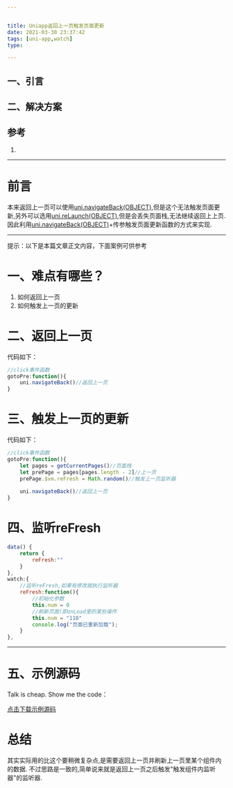 ```yaml
---


title: Uniapp返回上一页触发页面更新
date: 2021-03-30 23:37:42
tags: [uni-app,watch]
type:

---
```



## 一、引言

## 二、解决方案


## 参考

1. 

---


# 前言

本来返回上一页可以使用[uni.navigateBack(OBJECT)](https://uniapp.dcloud.io/api/router?id=navigateback),但是这个无法触发页面更新,另外可以选用[uni.reLaunch(OBJECT)](https://uniapp.dcloud.io/api/router?id=relaunch),但是会丢失页面栈,无法继续返回上上页.因此利用[uni.navigateBack(OBJECT)](https://uniapp.dcloud.io/api/router?id=navigateback)+传参触发页面更新函数的方式来实现.


---

提示：以下是本篇文章正文内容，下面案例可供参考


# 一、难点有哪些？

1. 如何返回上一页
2. 如何触发上一页的更新


# 二、返回上一页

代码如下：

```javascript
//click事件函数
gotoPre:function(){
    uni.navigateBack()//返回上一页
}
```


# 三、触发上一页的更新

代码如下：

```javascript
//click事件函数
gotoPre:function(){
    let pages = getCurrentPages()//页面栈
    let prePage = pages[pages.length - 2]//上一页
    prePage.$vm.reFresh = Math.random()//触发上一页监听器
    
    uni.navigateBack()//返回上一页
}
```


# 四、监听reFresh

```javascript
data() {
	return {
        reFresh:""
	}
},
watch:{
    //监听reFresh,如果有修改就执行监听器
    reFresh:function(){
        //初始化参数
        this.num = 0
        //刷新页面(即onLoad里的某些操作
        this.num = "110"
        console.log("页面已重新加载");
    }
},
```

---


# 五、示例源码

Talk is cheap. Show me the code：

[点击下载示例源码](https://download.csdn.net/download/qq_31646657/13657180)


# 总结

其实实际用的比这个要稍微复杂点,是需要返回上一页并刷新上一页里某个组件内的数据.
不过思路是一致的,简单说来就是返回上一页之后触发"触发组件内监听器"的监听器.
